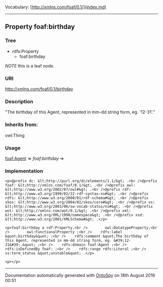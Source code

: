 Vocabulary: [http://xmlns.com/foaf/0.1/](index.md) 



---	
	




    


## Property foaf:birthday


### Tree

* rdfs:Property
    * foaf:birthday





*NOTE* this is a leaf node.


### URI
http://xmlns.com/foaf/0.1/birthday

### Description
&quot;The birthday of this Agent, represented in mm-dd string form, eg. &#39;12-31&#39;.&quot;


### Inherits from:
owl:Thing



### Usage


[foaf:Agent](class-4-foafagent.md) 
=&gt;&nbsp;_foaf:birthday_&nbsp;=&gt;&nbsp;[](.md)

### Implementation
```
<p>@prefix dc: &lt;http://purl.org/dc/elements/1.1/&gt; .<br />@prefix foaf: &lt;http://xmlns.com/foaf/0.1/&gt; .<br />@prefix owl: &lt;http://www.w3.org/2002/07/owl#&gt; .<br />@prefix rdf: &lt;http://www.w3.org/1999/02/22-rdf-syntax-ns#&gt; .<br />@prefix rdfs: &lt;http://www.w3.org/2000/01/rdf-schema#&gt; .<br />@prefix skos: &lt;http://www.w3.org/2004/02/skos/core#&gt; .<br />@prefix vs: &lt;http://www.w3.org/2003/06/sw-vocab-status/ns#&gt; .<br />@prefix wot: &lt;http://xmlns.com/wot/0.1/&gt; .<br />@prefix xml: &lt;http://www.w3.org/XML/1998/namespace&gt; .<br />@prefix xsd: &lt;http://www.w3.org/2001/XMLSchema#&gt; .</p>

<p>foaf:birthday a rdf:Property,<br />        owl:DatatypeProperty,<br />        owl:FunctionalProperty ;<br />    rdfs:label &quot;birthday&quot; ;<br />    rdfs:comment &quot;The birthday of this Agent, represented in mm-dd string form, eg. &#39;12-31&#39;.&quot; ;<br />    rdfs:domain foaf:Agent ;<br />    rdfs:isDefinedBy foaf: ;<br />    rdfs:range rdfs:Literal ;<br />    vs:term_status &quot;unstable&quot; .</p>

<p></p>
```










---

Documentation automatically generated with [OntoSpy](http://ontospy.readthedocs.org/ "Open") on 18th August 2016 00:51